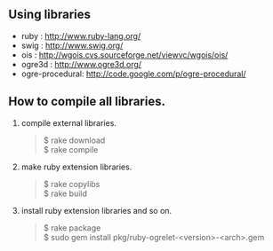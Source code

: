 Using libraries
--------------
* ruby : http://www.ruby-lang.org/
* swig : http://www.swig.org/
* ois : http://wgois.cvs.sourceforge.net/viewvc/wgois/ois/
* ogre3d : http://www.ogre3d.org/
* ogre-procedural: http://code.google.com/p/ogre-procedural/


How to compile all libraries.
--------------
1. compile external libraries.
   
    > $ rake download  
    > $ rake compile  

2. make ruby extension libraries.

    > $ rake copylibs   
    > $ rake build

3. install ruby extension libraries and so on.

    > $ rake package  
    > $ sudo gem install pkg/ruby-ogrelet-\<version>-\<arch>.gem  
